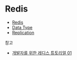 # Redis

* [Redis](Redis/Redis.md) 
* [Data Type](Data-Type/Data-Type.md) 
* [Replication](Replication/Replication.md) 



참고

* [개발자를 위한 레디스 튜토리얼 01](https://meetup.toast.com/posts/224)

